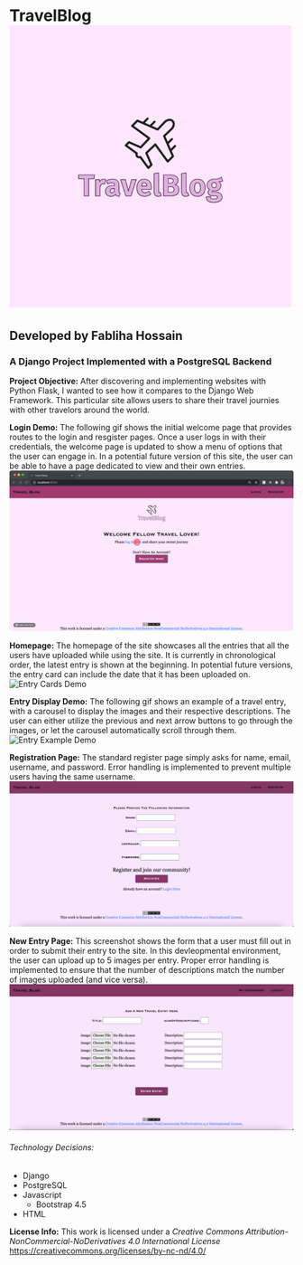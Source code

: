 # TravelBlog ![TravelBlogLogo](travelBlog/static/Files/Logo/TravelBlogLogo.png)
## Developed by Fabliha Hossain
### A Django Project Implemented with a PostgreSQL Backend

**Project Objective:** After discovering and implementing websites with Python Flask, I wanted to see how it compares to the Django Web Framework. This particular site allows users to share their travel journies with other travelors around the world.

**Login Demo:** The following gif shows the initial welcome page that provides routes to the login and resgister pages. Once a user logs in with their credentials, the welcome page is updated to show a menu of options that the user can engage in. In a potential future version of this site, the user can be able to have a page dedicated to view and their own entries.
![Login Demo](travelBlog/static/Files/VideoDemos/login.gif)

**Homepage:** The homepage of the site showcases all the entries that all the users have uploaded while using the site. It is currently in chronological order, the latest entry is shown at the beginning. In potential future versions, the entry card can include the date that it has been uploaded on.
![Entry Cards Demo](travelBlog/static/Files/VideoDemos/entryCards.gif)

**Entry Display Demo:** The following gif shows an example of a travel entry, with a carousel to display the images and their respective descriptions. The user can either utilize the previous and next arrow buttons to go through the images, or let the carousel automatically scroll through them.
![Entry Example Demo](travelBlog/static/Files/VideoDemos/fullEntryExample.gif)

**Registration Page:** The standard register page simply asks for name, email, username, and password. Error handling is implemented to prevent multiple users having the same username.
![Register Page](travelBlog/static/Files/Screenshots/RegisterPage.png)

**New Entry Page:** This screenshot shows the form that a user must fill out in order to submit their entry to the site. In this devleopmental environment, the user can upload up to 5 images per entry. Proper error handling is implemented to ensure that the number of descriptions match the number of images uploaded (and vice versa).
![New Entry Page](travelBlog/static/Files/Screenshots/AddEntryPage.png)


###### Technology Decisions:
* Django
* PostgreSQL 
* Javascript
	* Bootstrap 4.5
* HTML

**License Info:** This work is licensed under a *Creative Commons Attribution-NonCommercial-NoDerivatives 4.0 International License*
https://creativecommons.org/licenses/by-nc-nd/4.0/